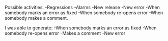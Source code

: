 Possible activities:
-Regressions
-Alarms
-New release
-New error
-When somebody marks an error as fixed
-When somebody re-opens error
-When somebody makes a comment.

I was able to generate:
-When somebody marks an error as fixed
-When somebody re-opens error
-Makes a comment
-New error